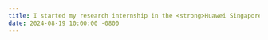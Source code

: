 ```yaml
---
title: I started my research internship in the <strong>Huawei Singapore Research Center</strong> and joined <strong>Media Technology Team</strong>.
date: 2024-08-19 10:00:00 -0800
---
```

